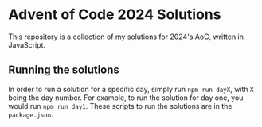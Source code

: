 # Advent of Code 2024 Solutions
This repository is a collection of my solutions for 2024's AoC, written in JavaScript.

## Running the solutions
In order to run a solution for a specific day, simply run `npm run dayX`, with `X` being the day number. For example, to run the solution for day one, you would run `npm run day1`. These scripts to run the solutions are in the `package.json`.